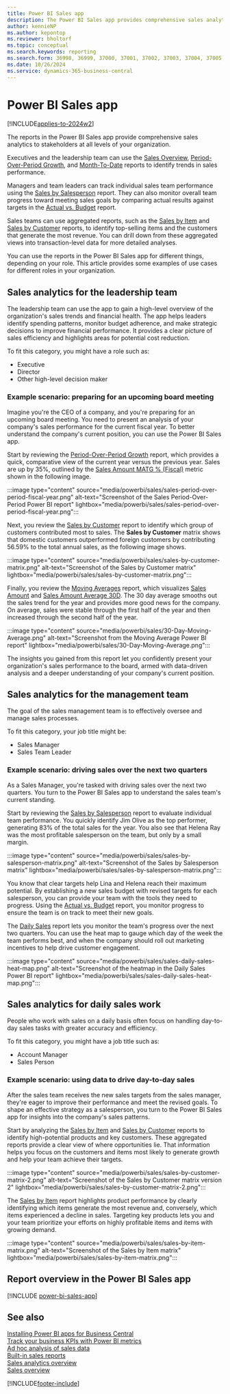 ```yaml
---
title: Power BI Sales app
description: The Power BI Sales app provides comprehensive sales analytics to stakeholders at all levels of your organization.
author: kennieNP
ms.author: kepontop
ms.reviewer: bholtorf
ms.topic: conceptual
ms.search.keywords: reporting
ms.search.form: 36998, 36999, 37000, 37001, 37002, 37003, 37004, 37005, 37006, 37007, 37008
ms.date: 10/26/2024
ms.service: dynamics-365-business-central
---
```


# Power BI Sales app

[!INCLUDE[applies-to-2024w2](includes/applies-to-2024w2.md)]

The reports in the Power BI Sales app provide comprehensive sales analytics to stakeholders at all levels of your organization.

Executives and the leadership team can use the [Sales Overview](sales-powerbi-sales-overview.md), [Period-Over-Period Growth](sales-powerbi-period-over-period-growth.md), and [Month-To-Date](sales-powerbi-month-to-date.md) reports to identify trends in sales performance.

Managers and team leaders can track individual sales team performance using the [Sales by Salesperson](sales-powerbi-sales-by-salesperson.md) report. They can also monitor overall team progress toward meeting sales goals by comparing actual results against targets in the [Actual vs. Budget](sales-powerbi-actual-vs-budget.md)  report.

Sales teams can use aggregated reports, such as the [Sales by Item](sales-powerbi-sales-by-item.md) and [Sales by Customer](sales-powerbi-sales-by-customer.md) reports, to identify top-selling items and the customers that generate the most revenue. You can drill down from these aggregated views into transaction-level data for more detailed analyses.

You can use the reports in the Power BI Sales app for different things, depending on your role. This article provides some examples of use cases for different roles in your organization.

## Sales analytics for the leadership team

The leadership team can use the app to gain a high-level overview of the organization's sales trends and financial health. The app helps leaders identify spending patterns, monitor budget adherence, and make strategic decisions to improve financial performance. It provides a clear picture of sales efficiency and highlights areas for potential cost reduction.

To fit this category, you might have a role such as:

- Executive
- Director
- Other high-level decision maker

### Example scenario: preparing for an upcoming board meeting

Imagine you're the CEO of a company, and you're preparing for an upcoming board meeting. You need to present an analysis of your company's sales performance for the current fiscal year. To better understand the company's current position, you can use the Power BI Sales app.

Start by reviewing the [Period-Over-Period Growth](sales-powerbi-period-over-period-growth.md) report, which provides a quick, comparative view of the current year versus the previous year. Sales are up by 35%, outlined by the [Sales Amount MATG % (Fiscal)](sales-powerbi-sales-kpis.md#sales-amount-matg--fiscal) metric shown in the following image.

:::image type="content" source="media/powerbi/sales/sales-period-over-period-fiscal-year.png" alt-text="Screenshot of the Sales Period-Over-Period Power BI report" lightbox="media/powerbi/sales/sales-period-over-period-fiscal-year.png":::

Next, you review the [Sales by Customer](sales-powerbi-sales-by-customer.md) report to identify which group of customers contributed most to sales. The **Sales by Customer** matrix shows that domestic customers outperformed foreign customers by contributing 56.59% to the total annual sales, as the following image shows.

:::image type="content" source="media/powerbi/sales/sales-by-customer-matrix.png" alt-text="Screenshot of the Sales by Customer matrix" lightbox="media/powerbi/sales/sales-by-customer-matrix.png":::

Finally, you review the [Moving Averages](sales-powerbi-moving-average.md) report, which visualizes [Sales Amount](sales-powerbi-sales-kpis.md#sales-amount) and [Sales Amount Average 30D](sales-powerbi-sales-kpis.md#sales-amount-avg-30d-fiscal). The 30 day average smooths out the sales trend for the year and provides more good news for the company. On average, sales were stable through the first half of the year and then increased through the second half of the year.

:::image type="content" source="media/powerbi/sales/30-Day-Moving-Average.png" alt-text="Screenshot from the Moving Average Power BI report" lightbox="media/powerbi/sales/30-Day-Moving-Average.png":::

The insights you gained from this report let you confidently present your organization's sales performance to the board, armed with data-driven analysis and a deeper understanding of your company's current position.

## Sales analytics for the management team

The goal of the sales management team is to effectively oversee and manage sales processes. <!--This app allows you to track -->

To fit this category, your job title might be:

- Sales Manager
- Sales Team Leader

### Example scenario: driving sales over the next two quarters

As a Sales Manager, you're tasked with driving sales over the next two quarters. You turn to the Power BI Sales app to understand the sales team's current standing.

Start by reviewing the [Sales by Salesperson](sales-powerbi-sales-by-salesperson.md) report to evaluate individual team performance. You quickly identify Jim Olive as the top performer, generating 83% of the total sales for the year. You also see that Helena Ray was the most profitable salesperson on the team, but only by a small margin.

:::image type="content" source="media/powerbi/sales/sales-by-salesperson-matrix.png" alt-text="Screenshot of the Sales by Salesperson matrix" lightbox="media/powerbi/sales/sales-by-salesperson-matrix.png":::

You know that clear targets help Lina and Helena reach their maximum potential. By establishing a new sales budget with revised targets for each salesperson, you can provide your team with the tools they need to progress. Using the [Actual vs. Budget](sales-powerbi-actual-vs-budget.md) report, you monitor progress to ensure the team is on track to meet their new goals.

The [Daily Sales](sales-powerbi-daily-sales.md) report lets you monitor the team's progress over the next two quarters. You can use the heat map to gauge which day of the week the team performs best, and when the company should roll out marketing incentives to help drive customer engagement.

:::image type="content" source="media/powerbi/sales/sales-daily-sales-heat-map.png" alt-text="Screenshot of the heatmap in the Daily Sales Power BI report" lightbox="media/powerbi/sales/sales-daily-sales-heat-map.png":::

## Sales analytics for daily sales work

People who work with sales on a daily basis often focus on handling day-to-day sales tasks with greater accuracy and efficiency.

To fit this category, you might have a job title such as:

- Account Manager
- Sales Person

### Example scenario: using data to drive day-to-day sales

After the sales team receives the new sales targets from the sales manager, they're eager to improve their performance and meet the revised goals. To shape an effective strategy as a salesperson, you turn to the Power BI Sales app for insights into the company's sales patterns.

Start by analyzing the [Sales by Item](sales-powerbi-sales-by-item.md) and [Sales by Customer](sales-powerbi-sales-by-customer.md) reports to identify high-potential products and key customers. These aggregated reports provide a clear view of where opportunities lie. That information helps you focus on the customers and items most likely to generate growth and help your team achieve their targets.

:::image type="content" source="media/powerbi/sales/sales-by-customer-matrix-2.png" alt-text="Screenshot of the Sales by Customer matrix version 2" lightbox="media/powerbi/sales/sales-by-customer-matrix-2.png":::

The [Sales by Item](sales-powerbi-sales-by-item.md) report highlights product performance by clearly identifying which items generate the most revenue and, conversely, which items experienced a decline in sales. Targeting key products lets you and your team prioritize your efforts on highly profitable items and items with growing demand.

:::image type="content" source="media/powerbi/sales/sales-by-item-matrix.png" alt-text="Screenshot of the Sales by Item matrix" lightbox="media/powerbi/sales/sales-by-item-matrix.png":::

## Report overview in the Power BI Sales app

[!INCLUDE [power-bi-sales-app](includes/power-bi-sales-app.md)]


## See also

[Installing Power BI apps for Business Central](across-powerbi-install-business-central-apps.md)   
[Track your business KPIs with Power BI metrics](track-kpis-with-power-bi-metrics.md)  
[Ad hoc analysis of sales data](ad-hoc-analysis-sales.md)  
[Built-in sales reports](sales-reports.md)  
[Sales analytics overview](sales-analytics-overview.md)  
[Sales overview](sales-manage-sales.md)  

[!INCLUDE[footer-include](includes/footer-banner.md)]
